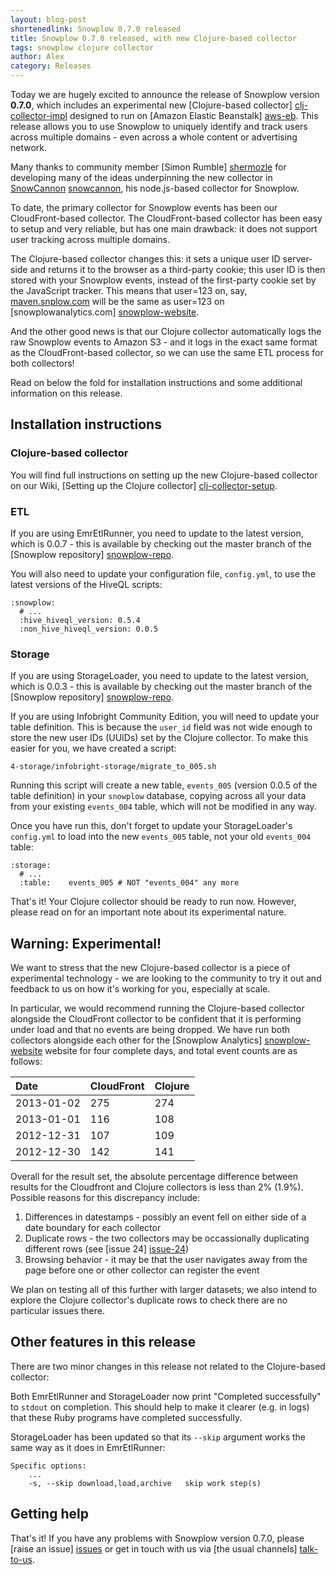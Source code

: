 ```yaml
---
layout: blog-post
shortenedlink: Snowplow 0.7.0 released
title: Snowplow 0.7.0 released, with new Clojure-based collector
tags: snowplow clojure collector
author: Alex
category: Releases
---
```


Today we are hugely excited to announce the release of Snowplow version **0.7.0**, which includes an experimental new [Clojure-based collector] [clj-collector-impl] designed to run on [Amazon Elastic Beanstalk] [aws-eb]. This release allows you to use Snowplow to uniquely identify and track users across multiple domains - even across a whole content or advertising network.

Many thanks to community member [Simon Rumble] [shermozle] for developing many of the ideas underpinning the new collector in [SnowCannon] [snowcannon], his node.js-based collector for Snowplow.

To date, the primary collector for Snowplow events has been our CloudFront-based collector. The CloudFront-based collector has been easy to setup and very reliable, but has one main drawback: it does not support user tracking across multiple domains.

The Clojure-based collector changes this: it sets a unique user ID server-side and returns it to the browser as a third-party cookie; this user ID is then stored with your Snowplow events, instead of the first-party cookie set by the JavaScript tracker. This means that user=123 on, say, [maven.snplow.com](http://maven.snplow.com) will be the same as user=123 on [snowplowanalytics.com] [snowplow-website].

And the other good news is that our Clojure collector automatically logs the raw Snowplow events to Amazon S3 - and it logs in the exact same format as the CloudFront-based collector, so we can use the same ETL process for both collectors!

Read on below the fold for installation instructions and some additional information on this release.

<!--more-->

## Installation instructions

### Clojure-based collector

You will find full instructions on setting up the new Clojure-based collector on our Wiki, [Setting up the Clojure collector] [clj-collector-setup].

### ETL

If you are using EmrEtlRunner, you need to update to the latest version, which is 0.0.7 - this is available by checking out the master branch of the [Snowplow repository] [snowplow-repo].

You will also need to update your configuration file, `config.yml`, to use the latest versions of the HiveQL scripts:

    :snowplow:
      # ...
      :hive_hiveql_version: 0.5.4
      :non_hive_hiveql_version: 0.0.5

### Storage

If you are using StorageLoader, you need to update to the latest version, which is 0.0.3 - this is available by checking out the master branch of the [Snowplow repository] [snowplow-repo].

If you are using Infobright Community Edition, you will need to update your table definition. This is because the `user_id` field was not wide enough to store the new user IDs (UUIDs) set by the Clojure collector. To make this easier for you, we have created a script:

    4-storage/infobright-storage/migrate_to_005.sh

Running this script will create a new table, `events_005` (version 0.0.5 of the table definition) in your `snowplow` database, copying across all your data from your existing `events_004` table, which will not be modified in any way.

Once you have run this, don't forget to update your StorageLoader's `config.yml` to load into the new `events_005` table, not your old `events_004` table:

    :storage:
      # ...
      :table:    events_005 # NOT "events_004" any more

That's it! Your Clojure collector should be ready to run now. However, please read on for an important note about its experimental nature.

## Warning: Experimental!

We want to stress that the new Clojure-based collector is a piece of experimental technology - we are looking to the community to try it out and feedback to us on how it's working for you, especially at scale.

In particular, we would recommend running the Clojure-based collector alongside the CloudFront collector to be confident that it is performing under load and that no events are being dropped. We have run both collectors alongside each other for the [Snowplow Analytics] [snowplow-website] website for four complete days, and total event counts are as follows:

| Date       | CloudFront | Clojure |
|:-----------|:-----------|:--------|
| 2013-01-02 | 275        | 274     |
| 2013-01-01 | 116        | 108     |
| 2012-12-31 | 107        | 109     |
| 2012-12-30 | 142        | 141     |

Overall for the result set, the absolute percentage difference between results for the Cloudfront and Clojure collectors is less than 2% (1.9%). Possible reasons for this discrepancy include:

1. Differences in datestamps - possibly an event fell on either side of a date boundary for each collector
2. Duplicate rows - the two collectors may be occassionally duplicating different rows (see [issue 24] [issue-24])
3. Browsing behavior - it may be that the user navigates away from the page before one or other collector can register the event

We plan on testing all of this further with larger datasets; we also intend to explore the Clojure collector's duplicate rows to check there are no particular issues there.

## Other features in this release

There are two minor changes in this release not related to the Clojure-based collector:

Both EmrEtlRunner and StorageLoader now print "Completed successfully" to `stdout` on completion. This should help to make it clearer (e.g. in logs) that these Ruby programs have completed successfully.

StorageLoader has been updated so that its `--skip` argument works the same way as it does in EmrEtlRunner:

    Specific options:
        ...
        -s, --skip download,load,archive   skip work step(s)

## Getting help

That's it! If you have any problems with Snowplow version 0.7.0, please [raise an issue] [issues] or get in touch with us via [the usual channels] [talk-to-us].

[clj-collector-impl]: https://github.com/snowplow/snowplow/tree/master/2-collectors/clojure-collector
[aws-eb]: http://aws.amazon.com/elasticbeanstalk/

[shermozle]: https://github.com/shermozle
[snowcannon]: https://github.com/shermozle/SnowCannon

[snowplow-website]: http://snowplowanalytics.com
[snowplow-repo]: https://github.com/snowplow/snowplow
[clj-collector-setup]: https://github.com/snowplow/snowplow/wiki/setting-up-the-clojure-collector
[issue-24]: https://github.com/snowplow/snowplow/issues/24

[issues]: https://github.com/snowplow/snowplow/issues
[talk-to-us]: https://github.com/snowplow/snowplow/wiki/Talk-to-us